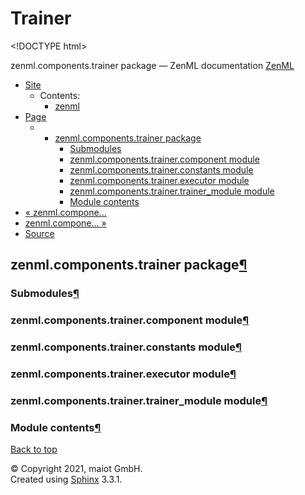 # Trainer

&lt;!DOCTYPE html&gt;

zenml.components.trainer package — ZenML documentation [ZenML](https://github.com/maiot-io/zenml/tree/6be0fdee8f24521c23cd6da945592183a59e7693/docs/sphinx_docs/_build/html/index.html)

* [Site](https://github.com/maiot-io/zenml/tree/6be0fdee8f24521c23cd6da945592183a59e7693/docs/sphinx_docs/_build/html/index.html)
  * Contents:
    * [zenml](https://github.com/maiot-io/zenml/tree/6be0fdee8f24521c23cd6da945592183a59e7693/docs/sphinx_docs/_build/html/modules.html)
* [Page](zenml.components.trainer.md)
  * * [zenml.components.trainer package](zenml.components.trainer.md)
      * [Submodules](zenml.components.trainer.md#submodules)
      * [zenml.components.trainer.component module](zenml.components.trainer.md#zenml-components-trainer-component-module)
      * [zenml.components.trainer.constants module](zenml.components.trainer.md#zenml-components-trainer-constants-module)
      * [zenml.components.trainer.executor module](zenml.components.trainer.md#zenml-components-trainer-executor-module)
      * [zenml.components.trainer.trainer\_module module](zenml.components.trainer.md#zenml-components-trainer-trainer-module-module)
      * [Module contents](zenml.components.trainer.md#module-contents)
* [ « zenml.compone...](zenml.components.tokenizer.md)
* [ zenml.compone... »](zenml.components.transform.md)
* [Source](https://github.com/maiot-io/zenml/tree/6be0fdee8f24521c23cd6da945592183a59e7693/docs/sphinx_docs/_build/html/_sources/zenml.components.trainer.rst.txt)

## zenml.components.trainer package[¶](zenml.components.trainer.md#zenml-components-trainer-package)

### Submodules[¶](zenml.components.trainer.md#submodules)

### zenml.components.trainer.component module[¶](zenml.components.trainer.md#zenml-components-trainer-component-module)

### zenml.components.trainer.constants module[¶](zenml.components.trainer.md#zenml-components-trainer-constants-module)

### zenml.components.trainer.executor module[¶](zenml.components.trainer.md#zenml-components-trainer-executor-module)

### zenml.components.trainer.trainer\_module module[¶](zenml.components.trainer.md#zenml-components-trainer-trainer-module-module)

### Module contents[¶](zenml.components.trainer.md#module-contents)

[Back to top](zenml.components.trainer.md)

© Copyright 2021, maiot GmbH.  
Created using [Sphinx](http://sphinx-doc.org/) 3.3.1.

